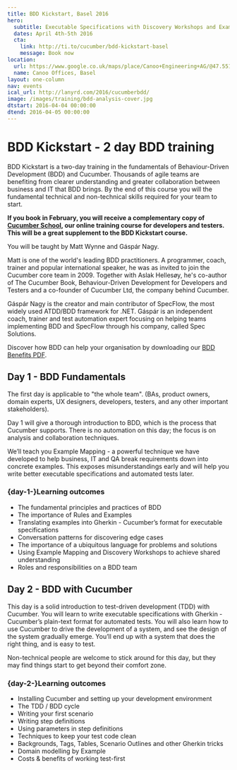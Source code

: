 ```yaml
---
title: BDD Kickstart, Basel 2016
hero:
  subtitle: Executable Specifications with Discovery Workshops and Example Mapping
  dates: April 4th-5th 2016
  cta:
    link: http://ti.to/cucumber/bdd-kickstart-basel
    message: Book now
location:
  url: https://www.google.co.uk/maps/place/Canoo+Engineering+AG/@47.5516519,7.5911662,15z/data=!4m2!3m1!1s0x0:0xcc0a77c7fa1e9a75?sa=X&ved=0ahUKEwjbjKflmrPKAhXKthQKHdV5Ba4Q_BIIZzAK
  name: Canoo Offices, Basel
layout: one-column
nav: events
ical_url: http://lanyrd.com/2016/cucumberbdd/
image: /images/training/bdd-analysis-cover.jpg
dtstart: 2016-04-04 00:00:00
dtend: 2016-04-05 00:00:00
---
```


# BDD Kickstart - 2 day BDD training

BDD Kickstart is a two-day training in the fundamentals of Behaviour-Driven Development (BDD) and Cucumber. Thousands of agile teams are benefiting from clearer understanding and greater collaboration between business and IT that BDD brings. By the end of this course you will the fundamental technical and non-technical skills required for your team to start.

**If you book in February, you will receive a complementary copy of [Cucumber School](https://cucumber.io/school), our online training course for developers and testers. This will be a great supplement to the BDD Kickstart course.**

You will be taught by Matt Wynne and Gáspár Nagy.

Matt is one of the world's leading BDD practitioners. A programmer, coach, trainer and popular international speaker, he was as invited to join the Cucumber core team in 2009. Together with Aslak Hellesøy, he's co-author of The Cucumber Book, Behaviour-Driven Development for Developers and Testers and a co-founder of Cucumber Ltd, the company behind Cucumber.

Gáspár Nagy is the creator and main contributor of SpecFlow, the most widely used ATDD/BDD framework for .NET. Gáspár is an independent coach, trainer and test automation expert focusing on helping teams implementing BDD and SpecFlow through his company, called Spec Solutions.

Discover how BDD can help your organisation by downloading our [BDD Benefits PDF](https://cucumber.io/bdd-benefits.pdf).


## Day 1 - BDD Fundamentals

The first day is applicable to "the whole team".  (BAs, product owners, domain experts, UX designers, developers, testers, and any other important stakeholders).

Day 1 will give a thorough introduction to BDD, which is the process that Cucumber supports. There is no automation on this day; the focus is on analysis and collaboration techniques.

We’ll teach you Example Mapping - a powerful technique we have developed to help business, IT and QA break requirements down into concrete examples. This exposes misunderstandings early and will help you write better executable specifications and automated tests later.

### {day-1-}Learning outcomes

* The fundamental principles and practices of BDD
* The importance of Rules and Examples
* Translating examples into Gherkin - Cucumber’s format for executable specifications
* Conversation patterns for discovering edge cases
* The importance of a ubiquitous language for problems and solutions
* Using Example Mapping and Discovery Workshops to achieve shared understanding
* Roles and responsibilities on a BDD team


## Day 2 - BDD with Cucumber

This day is a solid introduction to test-driven development (TDD) with Cucumber. You will learn to write executable specifications with Gherkin - Cucumber’s plain-text format for automated tests. You will also learn how to use Cucumber to drive the development of a system, and see the design of the system gradually emerge. You’ll end up with a system that does the right thing, and is easy to test.

Non-technical people are welcome to stick around for this day, but they may find things start to get beyond their comfort zone.

### {day-2-}Learning outcomes
* Installing Cucumber and setting up your development environment
* The TDD / BDD cycle
* Writing your first scenario
* Writing step definitions
* Using parameters in step definitions
* Techniques to keep your test code clean
* Backgrounds, Tags, Tables, Scenario Outlines and other Gherkin tricks
* Domain modelling by Example
* Costs & benefits of working test-first
